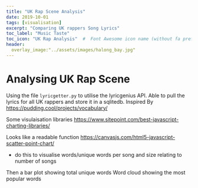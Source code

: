 ```yaml
---
title: "UK Rap Scene Analysis"
date: 2019-10-01
tags: [visualisation]
excerpt: "Comparing UK rappers Song Lyrics"
toc_label: "Music Taste"
toc_icon: "UK Rap Analysis"  #  Font Awesome icon name (without fa prefix)
header:
  overlay_image:"../assets/images/halong_bay.jpg"
---
```


# Analysing UK Rap Scene

Using the file `lyricgetter.py` to utilise the lyricgenius API. Able to pull the lyrics for all UK rappers and store it in a sqlitedb. Inspired By https://pudding.cool/projects/vocabulary/

Some visulaisation libraries https://www.sitepoint.com/best-javascript-charting-libraries/

Looks like a readable function https://canvasjs.com/html5-javascript-scatter-point-chart/
- do this to visualise words/unique words per song and size relating to number of songs

Then a bar plot showing total unique words
Word cloud showing the most popular words



<script>
window.onload = function () {
var chart = new CanvasJS.Chart("chartContainer", {
	animationEnabled: true,
	title:{
		text: "UK Rappers Vocabulary and Words-per-Song"
	},
	axisX: {
		title:"Unique Words (per song)"
	},
	axisY: {
		title:"Words (per song)"
	},
	legend:{
		horizontalAlign: "left"
	},
	data: [{
		type: "bubble",
		showInLegend: true,
		legendText: "Size of Bubble: Number of Songs Released ",
		legendMarkerType: "circle",
		legendMarkerColor: "grey",
		toolTipContent: "<b>{name}</b><br/>Unique Words (per song): {x} <br/> Words (per song): {y}<br/> Songs Released: {z}",
		dataPoints: [
			{x: 195.81, y: 484.77, z: 123 , name: "21 Savage"},
			{x: 304.33, y: 695.87, z: 93 , name: "AJ Tracey"},
			{x: 345.85, y: 716.42, z: 125 , name: "Akala"},
			{x: 244.0, y: 508.09, z: 46 , name: "Avelino"},
			{x: 304.99, y: 697.73, z: 101 , name: "Bugzy Malone"},
			{x: 284.05, y: 677.6, z: 40 , name: "Cadet"},
			{x: 249.85, y: 536.85, z: 177 , name: "Chip"},
			{x: 234.53, y: 540.66, z: 47 , name: "Dappy"},
			{x: 357.51, y: 784.71, z: 51 , name: "Dave"},
			{x: 279.36, y: 570.99, z: 109 , name: "Devlin"},
			{x: 255.09, y: 585.61, z: 135 , name: "Dizzee Rascal"},
			{x: 273.22, y: 612.85, z: 46 , name: "Fredo"},
			{x: 233.41, y: 450.98, z: 177 , name: "Giggs"},
			{x: 213.41, y: 515.02, z: 64 , name: "J Hus"},
			{x: 267.87, y: 599.74, z: 23 , name: "Jaykae"},
			{x: 165.71, y: 355.18, z: 159 , name: "Jme"},
			{x: 245.58, y: 496.68, z: 166 , name: "Kano"},
			{x: 300.14, y: 571.78, z: 59 , name: "Kate Tempest"},
			{x: 272.06, y: 603.18, z: 93 , name: "Krept & Konan"},
			{x: 221.19, y: 453.37, z: 52 , name: "Lady Leshurr"},
			{x: 192.37, y: 494.67, z: 52 , name: "Lethal Bizzle"},
			{x: 239.64, y: 494.71, z: 102 , name: "Little Simz"},
			{x: 340.66, y: 663.68, z: 111 , name: "Lowkey"},
			{x: 218.72, y: 422.74, z: 43 , name: "Loyle Carner"},
			{x: 125.79, y: 350.58, z: 166 , name: "M.I.A."},
			{x: 139.29, y: 310.2, z: 55 , name: "MIST"},
			{x: 411.5, y: 905.11, z: 56 , name: "Mic Righteous"},
			{x: 144.0, y: 319.0, z: 1 , name: "Mike Skinner"},
			{x: 274.76, y: 506.28, z: 50 , name: "Mikill Pane"},
			{x: 236.41, y: 522.5, z: 46 , name: "MoStack"},
			{x: 172.88, y: 340.75, z: 40 , name: "Ms. Dynamite"},
			{x: 218.23, y: 556.26, z: 65 , name: "Nafe Smallz"},
			{x: 169.58, y: 399.76, z: 33 , name: "Octavian"},
			{x: 309.57, y: 726.32, z: 126 , name: "P Money"},
			{x: 235.56, y: 412.42, z: 62 , name: "PlanBe"},
			{x: 235.63, y: 486.3, z: 73 , name: "Professor Green"},
			{x: 154.45, y: 390.93, z: 29 , name: "Ray BLK"},
			{x: 245.34, y: 556.95, z: 173 , name: "Skepta"},
			{x: 243.37, y: 529.55, z: 89 , name: "Stormzy"},
			{x: 227.76, y: 479.99, z: 111 , name: "Tinie Tempah"},
			{x: 204.99, y: 471.07, z: 441 , name: "Wiley"},
			{x: 256.92, y: 553.33, z: 104 , name: "Wretch 32"},
			{x: 232.69, y: 445.75, z: 36 , name: "​slowthai"}
		]
	}]
});
chart.render();

}
</script>
<body>
<div id="chartContainer" style="height: 300px; width: 100%;"></div>
<script src="https://canvasjs.com/assets/script/canvasjs.min.js"></script>
</body>





